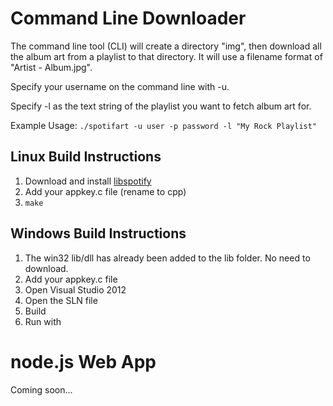 # Command Line Downloader
The command line tool (CLI) will create a directory "img", then download all the album art from a playlist to that directory. It will use a filename format of "Artist - Album.jpg".

Specify your username on the command line with -u.

Specify -l as the text string of the playlist you want to fetch album art for.

Example Usage:
```./spotifart -u user -p password -l "My Rock Playlist"```

## Linux Build Instructions
1. Download and install [libspotify](https://developer.spotify.com/technologies/libspotify/#download)
1. Add your appkey.c file (rename to cpp)
1. ```make```

## Windows Build Instructions
1. The win32 lib/dll has already been added to the lib folder. No need to download.
1. Add your appkey.c file
1. Open Visual Studio 2012
1. Open the SLN file
1. Build
1. Run with 

# node.js Web App
Coming soon...
